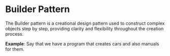 # Builder Pattern
The Builder pattern is a creational design pattern used to construct complex objects step by step, providing clarity and flexibility throughout the creation process.

**Example**: Say that we have a program that creates cars and also manuals for them.